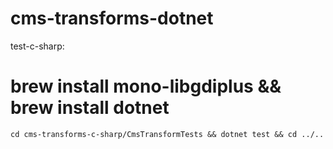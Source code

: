 # cms-transforms-dotnet

test-c-sharp:
#	brew install mono-libgdiplus && brew install dotnet
	cd cms-transforms-c-sharp/CmsTransformTests && dotnet test && cd ../..